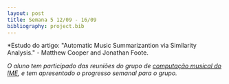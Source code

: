 ```yaml
---
layout: post
title: Semana 5 12/09 - 16/09
bibliography: project.bib
---
```


*Estudo do artigo: "Automatic Music Summarizantion via Similarity Analysis." - Matthew
        Cooper and Jonathan Foote.


*O aluno tem participado das reuniões do grupo de [computação musical do IME](http://compmus.ime.usp.br), e tem
apresentado o progresso semanal para o grupo.*

